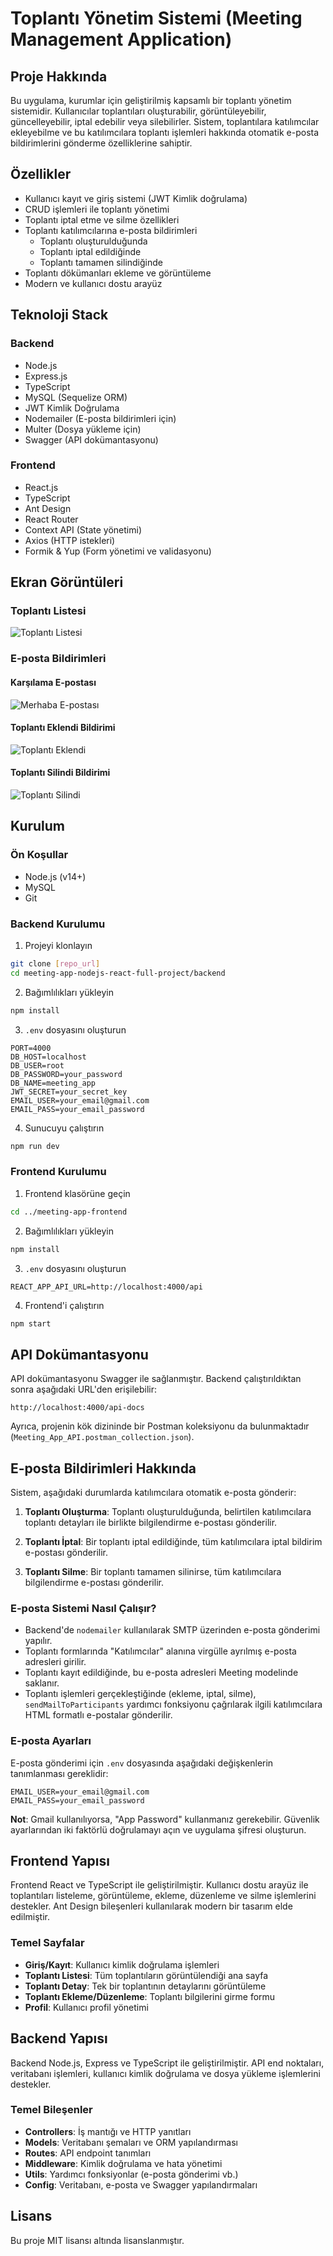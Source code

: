 # Toplantı Yönetim Sistemi (Meeting Management Application)

## Proje Hakkında

Bu uygulama, kurumlar için geliştirilmiş kapsamlı bir toplantı yönetim sistemidir. Kullanıcılar toplantıları oluşturabilir, görüntüleyebilir, güncelleyebilir, iptal edebilir veya silebilirler. Sistem, toplantılara katılımcılar ekleyebilme ve bu katılımcılara toplantı işlemleri hakkında otomatik e-posta bildirimlerini gönderme özelliklerine sahiptir.

## Özellikler

- Kullanıcı kayıt ve giriş sistemi (JWT Kimlik doğrulama)
- CRUD işlemleri ile toplantı yönetimi
- Toplantı iptal etme ve silme özellikleri
- Toplantı katılımcılarına e-posta bildirimleri
  - Toplantı oluşturulduğunda
  - Toplantı iptal edildiğinde
  - Toplantı tamamen silindiğinde
- Toplantı dökümanları ekleme ve görüntüleme
- Modern ve kullanıcı dostu arayüz

## Teknoloji Stack

### Backend
- Node.js
- Express.js
- TypeScript
- MySQL (Sequelize ORM)
- JWT Kimlik Doğrulama
- Nodemailer (E-posta bildirimleri için)
- Multer (Dosya yükleme için)
- Swagger (API dokümantasyonu)

### Frontend
- React.js
- TypeScript
- Ant Design
- React Router
- Context API (State yönetimi)
- Axios (HTTP istekleri)
- Formik & Yup (Form yönetimi ve validasyonu)

## Ekran Görüntüleri

### Toplantı Listesi
![Toplantı Listesi](./Ekran%20Goruntuleri/toplanti-listesi.png)

### E-posta Bildirimleri

#### Karşılama E-postası
![Merhaba E-postası](./Ekran%20Goruntuleri/merhaba-maili.png)

#### Toplantı Eklendi Bildirimi
![Toplantı Eklendi](./Ekran%20Goruntuleri/toplanti-eklendi-maili.png)

#### Toplantı Silindi Bildirimi
![Toplantı Silindi](./Ekran%20Goruntuleri/toplanti-silindi-maili.png)

## Kurulum

### Ön Koşullar
- Node.js (v14+)
- MySQL
- Git

### Backend Kurulumu

1. Projeyi klonlayın
```bash
git clone [repo_url]
cd meeting-app-nodejs-react-full-project/backend
```

2. Bağımlılıkları yükleyin
```bash
npm install
```

3. `.env` dosyasını oluşturun
```
PORT=4000
DB_HOST=localhost
DB_USER=root
DB_PASSWORD=your_password
DB_NAME=meeting_app
JWT_SECRET=your_secret_key
EMAIL_USER=your_email@gmail.com
EMAIL_PASS=your_email_password
```

4. Sunucuyu çalıştırın
```bash
npm run dev
```

### Frontend Kurulumu

1. Frontend klasörüne geçin
```bash
cd ../meeting-app-frontend
```

2. Bağımlılıkları yükleyin
```bash
npm install
```

3. `.env` dosyasını oluşturun
```
REACT_APP_API_URL=http://localhost:4000/api
```

4. Frontend'i çalıştırın
```bash
npm start
```

## API Dokümantasyonu

API dokümantasyonu Swagger ile sağlanmıştır. Backend çalıştırıldıktan sonra aşağıdaki URL'den erişilebilir:

```
http://localhost:4000/api-docs
```

Ayrıca, projenin kök dizininde bir Postman koleksiyonu da bulunmaktadır (`Meeting_App_API.postman_collection.json`).

## E-posta Bildirimleri Hakkında

Sistem, aşağıdaki durumlarda katılımcılara otomatik e-posta gönderir:

1. **Toplantı Oluşturma**: Toplantı oluşturulduğunda, belirtilen katılımcılara toplantı detayları ile birlikte bilgilendirme e-postası gönderilir.

2. **Toplantı İptal**: Bir toplantı iptal edildiğinde, tüm katılımcılara iptal bildirim e-postası gönderilir.

3. **Toplantı Silme**: Bir toplantı tamamen silinirse, tüm katılımcılara bilgilendirme e-postası gönderilir.

### E-posta Sistemi Nasıl Çalışır?

- Backend'de `nodemailer` kullanılarak SMTP üzerinden e-posta gönderimi yapılır.
- Toplantı formlarında "Katılımcılar" alanına virgülle ayrılmış e-posta adresleri girilir.
- Toplantı kayıt edildiğinde, bu e-posta adresleri Meeting modelinde saklanır.
- Toplantı işlemleri gerçekleştiğinde (ekleme, iptal, silme), `sendMailToParticipants` yardımcı fonksiyonu çağrılarak ilgili katılımcılara HTML formatlı e-postalar gönderilir.

### E-posta Ayarları

E-posta gönderimi için `.env` dosyasında aşağıdaki değişkenlerin tanımlanması gereklidir:

```
EMAIL_USER=your_email@gmail.com
EMAIL_PASS=your_email_password
```

**Not**: Gmail kullanılıyorsa, "App Password" kullanmanız gerekebilir. Güvenlik ayarlarından iki faktörlü doğrulamayı açın ve uygulama şifresi oluşturun.

## Frontend Yapısı

Frontend React ve TypeScript ile geliştirilmiştir. Kullanıcı dostu arayüz ile toplantıları listeleme, görüntüleme, ekleme, düzenleme ve silme işlemlerini destekler. Ant Design bileşenleri kullanılarak modern bir tasarım elde edilmiştir.

### Temel Sayfalar

- **Giriş/Kayıt**: Kullanıcı kimlik doğrulama işlemleri
- **Toplantı Listesi**: Tüm toplantıların görüntülendiği ana sayfa
- **Toplantı Detay**: Tek bir toplantının detaylarını görüntüleme
- **Toplantı Ekleme/Düzenleme**: Toplantı bilgilerini girme formu
- **Profil**: Kullanıcı profil yönetimi

## Backend Yapısı

Backend Node.js, Express ve TypeScript ile geliştirilmiştir. API end noktaları, veritabanı işlemleri, kullanıcı kimlik doğrulama ve dosya yükleme işlemlerini destekler.

### Temel Bileşenler

- **Controllers**: İş mantığı ve HTTP yanıtları
- **Models**: Veritabanı şemaları ve ORM yapılandırması
- **Routes**: API endpoint tanımları
- **Middleware**: Kimlik doğrulama ve hata yönetimi
- **Utils**: Yardımcı fonksiyonlar (e-posta gönderimi vb.)
- **Config**: Veritabanı, e-posta ve Swagger yapılandırmaları

## Lisans

Bu proje MIT lisansı altında lisanslanmıştır.
